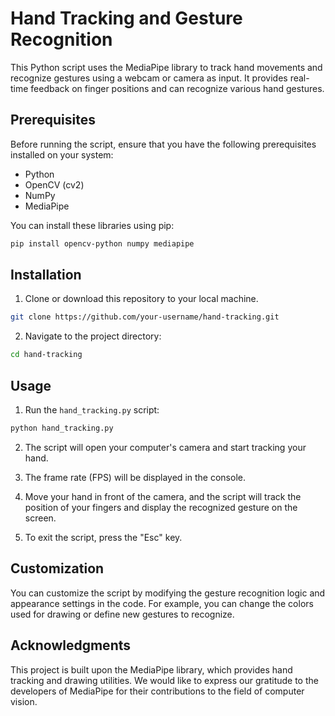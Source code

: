 
# Hand Tracking and Gesture Recognition

This Python script uses the MediaPipe library to track hand movements and recognize gestures using a webcam or camera as input. It provides real-time feedback on finger positions and can recognize various hand gestures.

## Prerequisites

Before running the script, ensure that you have the following prerequisites installed on your system:

- Python
- OpenCV (cv2)
- NumPy
- MediaPipe

You can install these libraries using pip:

```bash
pip install opencv-python numpy mediapipe
```

## Installation

1. Clone or download this repository to your local machine.

```bash
git clone https://github.com/your-username/hand-tracking.git
```

2. Navigate to the project directory:

```bash
cd hand-tracking
```

## Usage

1. Run the `hand_tracking.py` script:

```bash
python hand_tracking.py
```

2. The script will open your computer's camera and start tracking your hand.

3. The frame rate (FPS) will be displayed in the console.

4. Move your hand in front of the camera, and the script will track the position of your fingers and display the recognized gesture on the screen.

5. To exit the script, press the "Esc" key.

## Customization

You can customize the script by modifying the gesture recognition logic and appearance settings in the code. For example, you can change the colors used for drawing or define new gestures to recognize.

## Acknowledgments

This project is built upon the MediaPipe library, which provides hand tracking and drawing utilities. We would like to express our gratitude to the developers of MediaPipe for their contributions to the field of computer vision.

